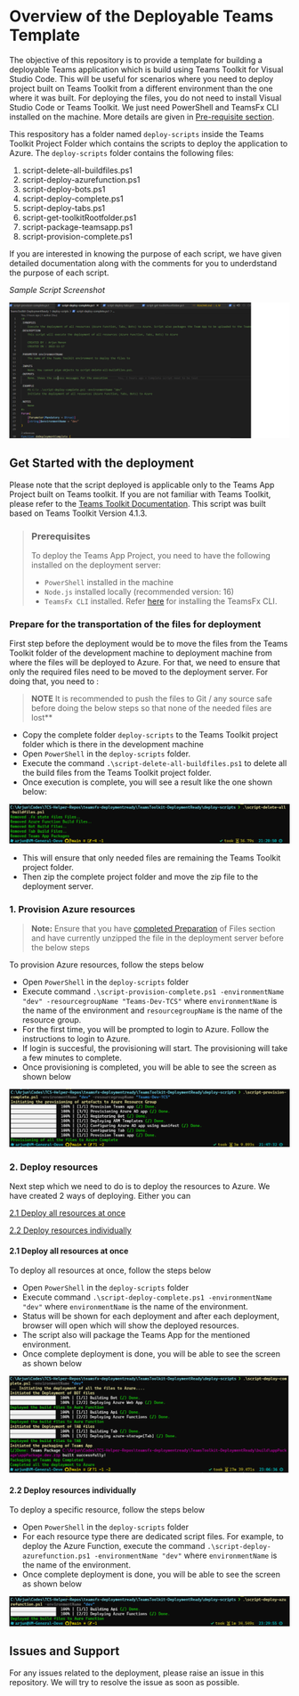 # Overview of the Deployable Teams Template

The objective of this repository is to provide a template for building a deployable Teams application which is build using Teams Toolkit for Visual Studio Code. This will be useful for scenarios where you need to deploy project built on Teams Toolkit from a different environment than the one where it was built. For deploying the files, you do not need to install Visual Studio Code or Teams Toolkit. We just need PowerShell and TeamsFx CLI installed on the machine. More details are given in [Pre-requisite section](#prerequisites).

This respository has a folder named `deploy-scripts` inside the Teams Toolkit Project Folder which contains the scripts to deploy the application to Azure. The `deploy-scripts` folder contains the following files:

1. script-delete-all-buildfiles.ps1
2. script-deploy-azurefunction.ps1
3. script-deploy-bots.ps1
4. script-deploy-complete.ps1
5. script-deploy-tabs.ps1
6. script-get-toolkitRootfolder.ps1
7. script-package-teamsapp.ps1
8. script-provision-complete.ps1

If you are interested in knowing the purpose of each script, we have given detailed documentation along with the comments for you to underdstand the purpose of each script.

_Sample Script Screenshot_

![Sample Script Screenshot](./readme-images/script-sample-documentation.png)

## Get Started with the deployment

Please note that the script deployed is applicable only to the Teams App Project built on Teams toolkit. If you are not familiar with Teams Toolkit, please refer to the [Teams Toolkit Documentation](https://aka.ms/teamsfx-docs). This script was built based on Teams Toolkit Version 4.1.3.

>
> ### Prerequisites
>
> To deploy the Teams App Project, you need to have the following installed on the deployment server:
>
> - `PowerShell` installed in the machine
> - `Node.js` installed locally (recommended version: 16)
> - `TeamsFx CLI` installed. Refer [here](https://learn.microsoft.com/en-us/microsoftteams/platform/toolkit/teamsfx-cli#get-started) for installing the TeamsFx CLI.
>
### Prepare for the transportation of the files for deployment

First step before the deployment would be to move the files from the Teams Toolkit folder of the development machine to deployment machine from where the files will be deployed to Azure. For that, we need to ensure that only the required files need to be moved to the deployment server.
For doing that, you need to :

>**NOTE**
> It is recommended to push the files to Git / any source safe before doing the below steps so that none of the needed files are lost**

- Copy the complete folder `deploy-scripts` to the Teams Toolkit project folder which is there in the development machine
- Open `PowerShell` in the `deploy-scripts` folder.
- Execute the command `.\script-delete-all-buildfiles.ps1` to delete all the build files from the Teams Toolkit project folder.
- Once execution is complete, you will see a result like the one shown below:

![delete-all-image](./readme-images/delete-all.png)

- This will ensure that only needed files are remaining the Teams Toolkit project folder.
- Then zip the complete project folder and move the zip file to the deployment server.

### 1. Provision Azure resources

> **Note:**
> Ensure that you have [completed Preparation](#prepare-for-the-transportation-of-the-files-for-deployment) of Files section and have currently unzipped the file in the deployment server before the below steps

To provision Azure resources, follow the steps below

- Open `PowerShell` in the `deploy-scripts` folder
- Execute command `.\script-provision-complete.ps1 -environmentName "dev" -resourcegroupName "Teams-Dev-TCS"` where `environmentName` is the name of the environment and `resourcegroupName` is the name of the resource group.
- For the first time, you will be prompted to login to Azure. Follow the instructions to login to Azure.
- If login is succesful, the provisioning will start. The provisioning will take a few minutes to complete.
- Once provisioning is completed, you will be able to see the screen as shown below

![provision-complete](./readme-images/provision-complete-all.png)

### 2. Deploy resources

Next step which we need to do is to deploy the resources to Azure. We have created 2 ways of deploying. Either you can

[2.1 Deploy all resources at once](#21-deploy-all-resources-at-once)

[2.2 Deploy resources individually](#22-deploy-resources-individually)

#### 2.1 Deploy all resources at once

To deploy all resources at once, follow the steps below

- Open `PowerShell` in the `deploy-scripts` folder
- Execute command `.\script-deploy-complete.ps1 -environmentName "dev"` where `environmentName` is the name of the environment.
- Status will be shown for each deployment and after each deployment, browser will open which will show the deployed resources.
- The script also will package the Teams App for the mentioned environment.
- Once complete deployment is done, you will be able to see the screen as shown below

![deploy-complete](./readme-images/deploy-complete-all.png)

#### 2.2 Deploy resources individually

To deploy a specific resource, follow the steps below

- Open `PowerShell` in the `deploy-scripts` folder
- For each resource type there are dedicated script files. For example, to deploy the Azure Function, execute the command `.\script-deploy-azurefunction.ps1 -environmentName "dev"` where `environmentName` is the name of the environment.
- Once complete deployment is done, you will be able to see the screen as shown below

![deploy-azurefunction](./readme-images/deploy-specific-azurefunction.png)

## Issues and Support

For any issues related to the deployment, please raise an issue in this repository. We will try to resolve the issue as soon as possible.
